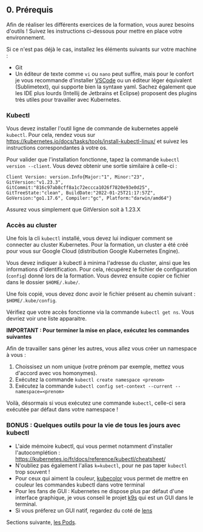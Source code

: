 ## 0. Prérequis

Afin de réaliser les différents exercices de la formation, vous aurez besoins d'outils ! Suivez les instructions ci-dessous pour mettre en place votre environnement.

Si ce n'est pas déjà le cas, installez les éléments suivants sur votre machine :
* Git
* Un éditeur de texte comme `vi` ou `nano` peut suffire, mais pour le confort je vous recommande d'installer [VSCode](https://code.visualstudio.com/) ou un éditeur léger équivalent (Sublimetext), qui supporte bien la syntaxe yaml. Sachez également que les IDE plus lourds (Intellij de Jetbrains et Eclipse) proposent des plugins très utiles pour travailler avec Kubernetes.

### Kubectl

Vous devez installer l'outil ligne de commande de kubernetes appelé `kubectl`. Pour cela, rendez vous sur https://kubernetes.io/docs/tasks/tools/install-kubectl-linux/ et suivez les instructions correspondantes à votre os.

Pour valider que l'installation fonctionne, tapez la commande `kubectl version --client`. Vous devez obtenir une sortie similaire à celle-ci :

```
Client Version: version.Info{Major:"1", Minor:"23", GitVersion:"v1.23.3", GitCommit:"816c97ab8cff8a1c72eccca1026f7820e93e0d25", GitTreeState:"clean", BuildDate:"2022-01-25T21:17:57Z", GoVersion:"go1.17.6", Compiler:"gc", Platform:"darwin/amd64"}
```

Assurez vous simplement que GitVersion soit à 1.23.X

### Accès au cluster

Une fois la cli `kubectl` installé, vous devez lui indiquer comment se connecter au cluster Kubernetes. Pour la formation, un cluster a été créé pour vous sur Google Cloud (distribution Google Kubernetes Engine).

Vous devez indiquer à kubectl à minima l'adresse du cluster, ainsi que les informations d'identification. Pour cela, récupérez le fichier de configuration (`config`) donné lors de la formation. Vous devrez ensuite copier ce fichier dans le dossier `$HOME/.kube/`. 

Une fois copié, vous devez donc avoir le fichier présent au chemin suivant : `$HOME/.kube/config`.

Vérifiez que votre accès fonctionne via la commande `kubectl get ns`. Vous devriez voir une liste apparaitre.

**IMPORTANT : Pour terminer la mise en place, exécutez les commandes suivantes**

Afin de travailler sans géner les autres, vous allez vous créer un namespace à vous :

1. Choissisez un nom unique (votre prénom par exemple, mettez vous d'accord avec vos homonymes).
2. Exécutez la commande `kubectl create namespace <prenom>`
3. Exécutez la commande `kubectl config set-context --current --namespace=<prenom>`

Voilà, désormais si vous exécutez une commande `kubectl`, celle-ci sera exécutée par défaut dans votre namespace !

### BONUS : Quelques outils pour la vie de tous les jours avec kubectl

* L'aide mémoire kubectl, qui vous permet notamment d'installer l'autocomplétion : https://kubernetes.io/fr/docs/reference/kubectl/cheatsheet/
* N'oubliez pas également l'alias `k=kubectl`, pour ne pas taper `kubectl` trop souvent !
* Pour ceux qui aiment la couleur, [kubecolor](https://github.com/hidetatz/kubecolor) vous permet de mettre en couleur les commandes kubectl dans votre terminal
* Pour les fans de GUI : Kubernetes ne dispose plus par défaut d'une interface graphique, je vous conseil le projet [k9s](https://k9scli.io/) qui est un GUI dans le terminal.
* Si vous préferez un GUI natif, regardez du coté de [lens](https://k8slens.dev/)

Sections suivante, [les Pods](1_pods.md).
